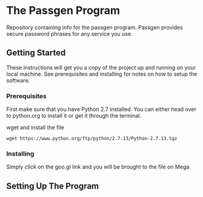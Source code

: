 # The Passgen Program

Repository containing info for the passgen program. Passgen provides secure password phrases for any service you use. 

## Getting Started

These instructions will get you a copy of the project up and running on your local machine. See prerequisites and installing for notes on how to setup the software.

### Prerequisites

First make sure that you have Python 2.7 installed. You can either head over to python.org to install it or get it through the terminal.


wget and install the file
```
wget https://www.python.org/ftp/python/2.7.13/Python-2.7.13.tgz
```

### Installing

Simply click on the goo.gl link and you will be brought to the file on Mega

## Setting Up The Program





